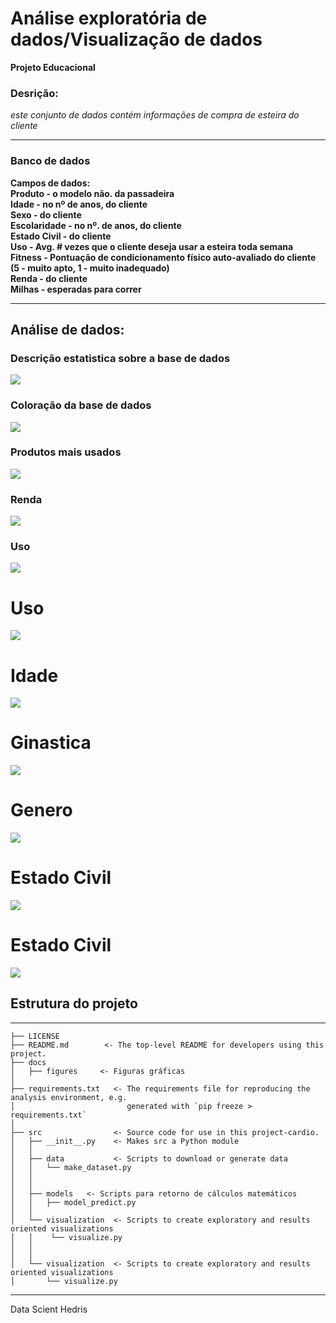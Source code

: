 # Análise exploratória de dados/Visualização de dados

**Projeto Educacional**

### Desrição:
*este conjunto de dados contém informações de compra de esteira do cliente*


<hr>

### Banco de dados
**Campos de dados: <br>
Produto - o modelo não. da passadeira  <br>
Idade - no nº de anos, do cliente  <br>
Sexo - do cliente  <br>
Escolaridade - no nº. de anos, do cliente  <br>
Estado Civil - do cliente  <br>
Uso - Avg. # vezes que o cliente deseja usar a esteira toda semana  <br>
Fitness - Pontuação de condicionamento físico auto-avaliado do cliente (5 - muito apto, 1 - muito inadequado)  <br>
Renda - do cliente  <br> 
Milhas - esperadas para correr**  <br>

<hr>

## Análise de dados:

### Descrição estatistica sobre a base de dados
    
<div>
    <img src='figures/descrição.png'>
</div>


### Coloração da base de dados
<div>
    <img src='figures/coloração.png'>
</div>


### Produtos mais usados

<div>
    <img src='figures/produtos.png'>
</div>


### Renda 

<div>
    <img src='figures/renda.png'>
</div>


### Uso

<div>
    <img src='figures/uso.png'>
</div>


# Uso 
<div>
    <img src='figures/milhas.png'>
</div>



# Idade 

<div>
    <img src='figures/idade.png'>
</div>


# Ginastica 

<div>
    <img src='figures/ginastica.png'>
</div>


# Genero 

<div>
    <img src='figures/genero.png'>
</div>


# Estado Civil 
<div>
    <img src='figures/estado-civil.png'>
</div>



# Estado Civil 
<div>
    <img src='figures/education.png'>
</div>






## Estrutura do projeto
------------------
    ├── LICENSE
    ├── README.md        <- The top-level README for developers using this project.
    ├── docs
    │   ├── figures     <- Figuras gráficas 
    │
    ├── requirements.txt   <- The requirements file for reproducing the analysis environment, e.g.
    │                         generated with `pip freeze > requirements.txt`
    │
    ├── src                <- Source code for use in this project-cardio.
    │   ├── __init__.py    <- Makes src a Python module
    │   │
    │   ├── data           <- Scripts to download or generate data
    │   │   └── make_dataset.py
    │   │
    │   │
    │   ├── models   <- Scripts para retorno de cálculos matemáticos  
    │   │   ├── model_predict.py
    │   │
    │   └── visualization  <- Scripts to create exploratory and results oriented visualizations
    │   │    └── visualize.py
    │   │
    │   │
    │   └── visualization  <- Scripts to create exploratory and results oriented visualizations
    │       └── visualize.py
-----------------



<p>
    Data Scient <a>Hedris</a>
</p>